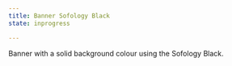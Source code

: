 ```yaml
---
title: Banner Sofology Black
state: inprogress

---
```

Banner with a solid background colour using the Sofology Black.